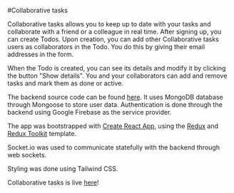 #Collaborative tasks

Collaborative tasks allows you to keep up to date with your tasks and collaborate with a friend or a colleague in real time. After signing up, you can create Todos. Upon creation, you can add other Collaborative tasks users as collaborators in the Todo. You do this by giving their email addresses in the form.

When the Todo is created, you can see its details and modify it by clicking the button "Show details". You and your collaborators can add and remove tasks and mark them as done or active.

The backend source code can be found [here](https://github.com/kemppi83/collaborative-tasks). It uses MongoDB database through Mongoose to store user data. Authentication is done through the backend using Google Firebase as the service provider.

The app was bootstrapped with [Create React App](https://github.com/facebook/create-react-app), using the [Redux](https://redux.js.org/) and [Redux Toolkit](https://redux-toolkit.js.org/) template.

Socket.io was used to communicate statefully with the backend through web sockets.

Styling was done using Tailwind CSS.

Collaborative tasks is live [here](https://collaborative-tasks.netlify.app/)!
